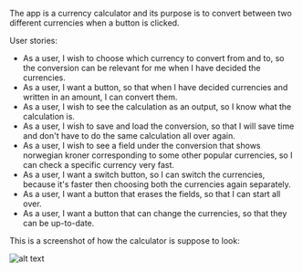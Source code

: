 The app is a currency calculator and its purpose is to convert between two different currencies when a button is clicked.


User stories:

*  As a user, I wish to choose which currency to convert from and to, so the conversion can be relevant for me when I have decided the currencies.
*  As a user, I want a button, so that when I have decided currencies and written in an amount, I can convert them.
*  As a user, I wish to see the calculation as an output, so I know what the calculation is.
*  As a user, I wish to save and load the conversion, so that I will save time and don't have to do the same calculation all over again.
*  As a user, I wish to see a field under the conversion that shows norwegian kroner corresponding to some other popular currencies, so I can check a specific currency very fast. 
*  As a user, I want a switch button, so I can switch the currencies, because it's faster then choosing both the currencies again separately.
*  As a user, I want a button that erases the fields, so that I can start all over.
*  As a user, I want a button that can change the currencies, so that they can be up-to-date.

This is a screenshot of how the calculator is suppose to look:


![alt text](https://scontent-arn2-1.xx.fbcdn.net/v/t1.15752-9/69760706_2364887796930332_4509731135567167488_n.png?_nc_cat=101&_nc_oc=AQmT-xczz9DJjRYcKGX-0lvvJkTdnCGlL1ANvyqG2v52xDtCu1X1szSOlfoPmNkbjSVni2GWHii6CjL3TnhGm8zH&_nc_ht=scontent-arn2-1.xx&oh=fbbcf4fca08e5ffd5273c0c8c4887880&oe=5E072927)